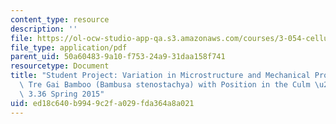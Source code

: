 ```yaml
---
content_type: resource
description: ''
file: https://ol-ocw-studio-app-qa.s3.amazonaws.com/courses/3-054-cellular-solids-structure-properties-and-applications-spring-2015/ed18c640b9949c2fa029fda364a8a021_MIT3_054S15_Variation_Micro.pdf
file_type: application/pdf
parent_uid: 50a60483-9a10-f753-24a9-31daa158f741
resourcetype: Document
title: "Student Project: Variation in Microstructure and Mechanical Properties of\
  \ Tre Gai Bamboo (Bambusa stenostachya) with Position in the Culm \u2013 3.054 /\
  \ 3.36 Spring 2015"
uid: ed18c640-b994-9c2f-a029-fda364a8a021
---
```

